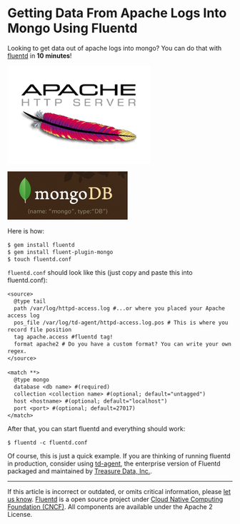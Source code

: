 Getting Data From Apache Logs Into Mongo Using Fluentd
======================================================

Looking to get data out of apache logs into mongo? You can do that with
[fluentd](//fluentd.org) in **10 minutes**!

![](/images/plugin_icon/apache_logs.png)


![](/images/plugin_icon/mongo.png)

Here is how:

``` {.CodeRay}
$ gem install fluentd
$ gem install fluent-plugin-mongo
$ touch fluentd.conf
```

`fluentd.conf` should look like this (just copy and paste this into
fluentd.conf):

``` {.CodeRay}
<source>
  @type tail
  path /var/log/httpd-access.log #...or where you placed your Apache access log
  pos_file /var/log/td-agent/httpd-access.log.pos # This is where you record file position
  tag apache.access #fluentd tag!
  format apache2 # Do you have a custom format? You can write your own regex.
</source>

<match **>
  @type mongo
  database <db name> #(required)
  collection <collection name> #(optional; default="untagged")
  host <hostname> #(optional; default="localhost")
  port <port> #(optional; default=27017)
</match>
```

After that, you can start fluentd and everything should work:

``` {.CodeRay}
$ fluentd -c fluentd.conf
```

Of course, this is just a quick example. If you are thinking of running
fluentd in production, consider using [td-agent](/articles/td-agent.md), the
enterprise version of Fluentd packaged and maintained by [Treasure Data,
Inc.](//www.treasure-data.com).


------------------------------------------------------------------------


If this article is incorrect or outdated, or omits critical information,
please [let us know](https://github.com/fluent/fluentd-docs/issues?state=open).
[Fluentd](http://www.fluentd.org/) is a open source project under [Cloud
Native Computing Foundation (CNCF)](https://cncf.io/). All components
are available under the Apache 2 License.
